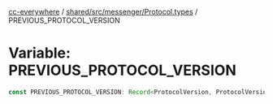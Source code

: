 [cc-everywhere](../../../../../index.md) / [shared/src/messenger/Protocol.types](../index.md) / PREVIOUS\_PROTOCOL\_VERSION

# Variable: PREVIOUS\_PROTOCOL\_VERSION

```ts
const PREVIOUS_PROTOCOL_VERSION: Record<ProtocolVersion, ProtocolVersion>;
```
